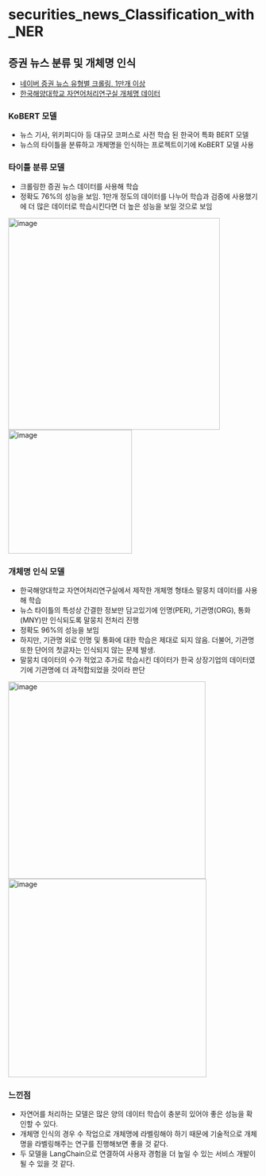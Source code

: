# securities_news_Classification_with_NER
## 증권 뉴스 분류 및 개체명 인식
* [네이버 증권 뉴스 유형별 크롤링, 1만개 이상](https://finance.naver.com/news/news_list.naver?mode=LSS3D&section_id=101&section_id2=258&section_id3=401)
* [한국해양대학교 자연어처리연구실 개체명 데이터](https://github.com/kmounlp/NER)
  
### KoBERT 모델
* 뉴스 기사, 위키피디아 등 대규모 코퍼스로 사전 학습 된 한국어 특화 BERT 모델
* 뉴스의 타이틀을 분류하고 개체명을 인식하는 프로젝트이기에 KoBERT 모델 사용

### 타이틀 분류 모델
* 크롤링한 증권 뉴스 데이터를 사용해 학습
* 정확도 76%의 성능을 보임. 1만개 정도의 데이터를 나누어 학습과 검증에 사용했기에 더 많은 데이터로 학습시킨다면 더 높은 성능을 보일 것으로 보임
<img width="426" alt="image" src="https://github.com/shinala0602/securities_news_Classification_with_NER/assets/59050396/c07e81d7-2fae-420f-bcba-bae89f778b5d">
<img width="249" alt="image" src="https://github.com/shinala0602/securities_news_Classification_with_NER/assets/59050396/d496b6af-1639-411e-8879-dbe4d83fb1b9">


### 개체명 인식 모델
* 한국해양대학교 자연어처리연구실에서 제작한 개체명 형태소 말뭉치 데이터를 사용해 학습
* 뉴스 타이틀의 특성상 간결한 정보만 담고있기에 인명(PER), 기관명(ORG), 통화(MNY)만 인식되도록 말뭉치 전처리 진행
* 정확도 96%의 성능을 보임
* 하지만, 기관명 외로 인명 및 통화에 대한 학습은 제대로 되지 않음. 더불어, 기관명 또한 단어의 첫글자는 인식되지 않는 문제 발생.
* 말뭉치 데이터의 수가 적었고 추가로 학습시킨 데이터가 한국 상장기업의 데이터였기에 기관명에 더 과적합되었을 것이라 판단
<img width="397" alt="image" src="https://github.com/shinala0602/securities_news_Classification_with_NER/assets/59050396/4a5f5160-e16b-4d88-8399-beb692d7a484">
<img width="399" alt="image" src="https://github.com/shinala0602/securities_news_Classification_with_NER/assets/59050396/619db983-adc4-4231-92f0-8a214cbd975a">

### 느낀점  
* 자연어를 처리하는 모델은 많은 양의 데이터 학습이 충분히 있어야 좋은 성능을 확인할 수 있다.
* 개체명 인식의 경우 수 작업으로 개체명에 라벨링해야 하기 때문에 기술적으로 개체명을 라벨링해주는 연구를 진행해보면 좋을 것 같다.
* 두 모델을 LangChain으로 연결하여 사용자 경험을 더 높일 수 있는 서비스 개발이 될 수 있을 것 같다.
